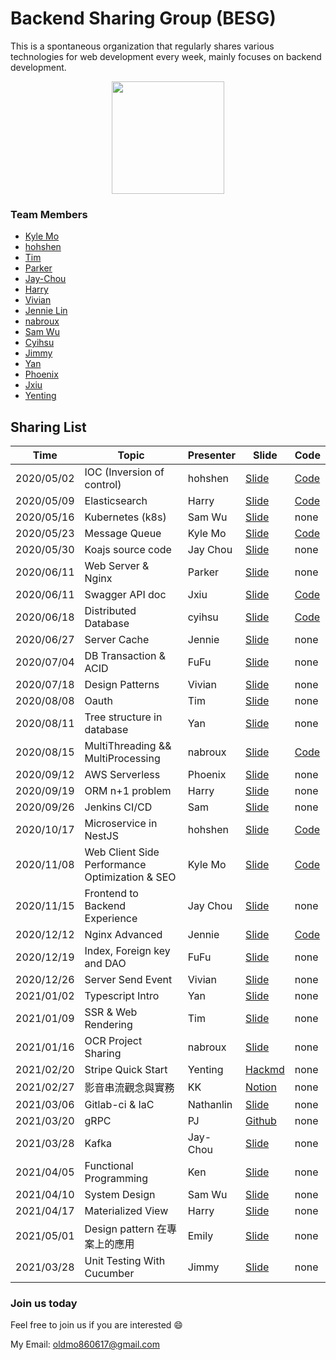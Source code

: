 # Backend Sharing Group (BESG)

This is a spontaneous organization that regularly shares various technologies for web development every week, mainly focuses on backend development.

<p align="center">
  <img width="180" height="180" src="https://i.imgur.com/wnkmXE3.png">
</p>

### Team Members

- [Kyle Mo](https://github.com/kylemocode)
- [hohshen](https://github.com/hohshen)
- [Tim](https://github.com/timtnleeProject)
- [Parker](https://github.com/Parkerhiphop)
- [Jay-Chou](https://github.com/at7211)
- [Harry](https://github.com/harryuan65)
- [Vivian](https://github.com/vivian0920)
- [Jennie Lin](https://github.com/jennieLin101086)
- [nabroux](https://github.com/nabroux)
- [Sam Wu](https://github.com/UnderSam)
- [Cyihsu](https://github.com/cyihsu)
- [Jimmy](https://github.com/JimmyFUFU)
- [Yan](https://github.com/Yan-Boogie)
- [Phoenix](https://github.com/Phxww)
- [Jxiu](https://github.com/jxiu0129)
- [Yenting](https://github.com/chenzitw)

## Sharing List

| Time       | Topic                                          | Presenter | Slide                                                                                                                                                                        | Code                                                                   |
|------------|------------------------------------------------|-----------|------------------------------------------------------------------------------------------------------------------------------------------------------------------------------|------------------------------------------------------------------------|
| 2020/05/02 | IOC (Inversion of control)                     | hohshen   | [Slide](https://medium.com/@hohshen/%E6%8E%A7%E5%88%B6%E5%8F%8D%E8%BD%89-inversion-of-control-%E4%BB%8B%E7%B4%B9-%E5%B0%8F%E6%98%8E%E7%9A%84%E4%B8%80%E9%80%B1-8e89e0c10aeb) | [Code](https://github.com/hohshen/fesp_tutor)                          |
| 2020/05/09 | Elasticsearch                                  | Harry     | [Slide](https://hackmd.io/Rawwa49jQ66XgjRVvtB-qg?view)                                                                                                                       | [Code](https://github.com/harryuan65/ExpressWithElasticSearch)         |
| 2020/05/16 | Kubernetes (k8s)                               | Sam Wu    | [Slide](https://hackmd.io/@ea5C9XJxTdy_xPAS1wYwKQ/BkyNXSh5L#/)                                                                                                               | none                                                                   |
| 2020/05/23 | Message Queue                                  | Kyle Mo   | [Slide](https://slides.com/oldmo860617/deck-e2f5ce#/)                                                                                                                        | [Code](https://github.com/kylemocode/message-queue-study-group-sample) |
| 2020/05/30 | Koajs source code                              | Jay Chou  | [Slide](https://slides.com/at7211/deck-e74cca#/)                                                                                                                             | none                                                                   |
| 2020/06/11 | Web Server & Nginx                             | Parker    | [Slide](https://slides.com/parkerhiphop/deck-ddd1a1)                                                                                                                         | none                                                                   |
| 2020/06/11 | Swagger API doc                                | Jxiu      | [Slide](https://slides.com/jxiuh/deck)                                                                                                                                       | [Code](https://github.com/jxiu0129/swagger-study-group)                |
| 2020/06/18 | Distributed Database                           | cyihsu    | [Slide](https://github.com/cyihsu/talks/blob/master/106403025_DistributedDB.pdf)                                                                                             | [Code](https://github.com/cyihsu/koa-grounded)                         |
| 2020/06/27 | Server Cache                                   | Jennie    | [Slide](https://github.com/jennieLin101086/Redis/blob/master/Redis.pptx)                                                                                                     | none                                                                   |
| 2020/07/04 | DB Transaction & ACID                          | FuFu      | [Slide](https://github.com/JimmyFUFU/BackendStudy/blob/master/0704/Transaction%20_%20ACID.pdf)                                                                               | none                                                                   |
| 2020/07/18 | Design Patterns                                | Vivian    | [Slide](https://github.com/vivian0920/Back-end-study/tree/master/Design%20pattern)                                                                                           | none                                                                   |
| 2020/08/08 | Oauth                                          | Tim       | [Slide](https://docs.google.com/presentation/d/1tYvzpMCfUbHqvUZMUNQKTjbB3tw3aOWFROVIEsGhfEU/edit?usp=sharing)                                                                | none                                                                   |
| 2020/08/11 | Tree structure in database                     | Yan       | [Slide](https://slides.com/ianlai/deck-4028d3)                                                                                                                               | none                                                                   |
| 2020/08/15 | MultiThreading && MultiProcessing              | nabroux   | [Slide](https://github.com/nabroux/besp/blob/main/multiprocessing/Multi-processing%20thread%20coroutine.pptx)                                                                | [Code](https://github.com/nabroux/besp/tree/main/multiprocessing/code) |
| 2020/09/12 | AWS Serverless                                 | Phoenix   | [Slide](https://github.com/Phxww/Back-end-study/tree/master/Lambda_ApiGateway_DynamoDB)                                                                                      | none                                                                   |
| 2020/09/19 | ORM n+1 problem                                | Harry     | [Slide](https://hackmd.io/pMauu2B1ScSzBc0volp6mQ?view)                                                                                                                       | none                                                                   |
| 2020/09/26 | Jenkins CI/CD                                  | Sam       | [Slide](https://hackmd.io/OFIfDLqsSHCb1Kbg2O4SVg?both)                                                                                                                       | none                                                                   |
| 2020/10/17 | Microservice in NestJS                         | hohshen   | [Slide](https://slides.com/shenhoh/deck-667389/live)                                                                                                                         | [Code](https://github.com/hohshen/fesp_tutor/tree/sample/micro)        |
| 2020/11/08 | Web Client Side Performance Optimization & SEO | Kyle Mo   | [Slide](https://slides.com/oldmo860617/seo-web/)                                                                                                                             | [Code](https://github.com/kylemocode/react-lite-yt-embed)              |
| 2020/11/15 | Frontend to Backend Experience                 | Jay Chou  | [Slide](https://slides.com/at7211/deck-71be17)                                                                                                                               | none                                                                   |
| 2020/12/12 | Nginx Advanced | Jennie | [Slide](https://github.com/jennieLin101086/Nginx/blob/master/nginx.pptx) | [Code](https://github.com/jennieLin101086/Nginx/blob/master/OpenResty) |
| 2020/12/19 | Index, Foreign key and DAO                     | FuFu      | [Slide](https://docs.google.com/presentation/d/1tpRkB-Ciit-1QlbmLty62GgNv9xt-heH0lPw6H9791k/edit#slide=id.p)                                                                 | none                                                                   |
| 2020/12/26 | Server Send Event | Vivian   | [Slide](https://slides.com/vivian_0920/deck)                                                                                                                             | none              |
| 2021/01/02 | Typescript Intro | Yan | [Slide](http://slides.com/ianlai/deck-265d26) | none |
| 2021/01/09 | SSR & Web Rendering | Tim | [Slide](https://slides.com/timothylee-2/deck) | none |
| 2021/01/16 | OCR Project Sharing | nabroux | [Slide](https://slides.com/nabroux/ocr) | none |
| 2021/02/20 | Stripe Quick Start | Yenting | [Hackmd](https://hackmd.io/@chenzi/stripe-quick-start) | none |
| 2021/02/27 | 影音串流觀念與實務 | KK | [Notion](https://www.notion.so/bb12b2e014fe423d845148001d347e2c) | none |
| 2021/03/06 | Gitlab-ci & IaC | Nathanlin | [Slide](https://slides.com/nathanlin/deck) | none |
| 2021/03/20 | gRPC | PJ | [Github](https://github.com/pjchender/besg-grpc) | none |
| 2021/03/28 | Kafka | Jay-Chou | [Slide](https://slides.com/at7211/kafka) | none |
| 2021/04/05 | Functional Programming | Ken | [Slide](https://slides.com/ken-4/fp) | none |
| 2021/04/10 | System Design | Sam Wu | [Slide](https://slides.com/samwu-2/design-a-system-for-tinyurl/edit) | none |
| 2021/04/17 | Materialized View | Harry | [Slide](https://slides.com/harryyuan/materialized-view) | none |
| 2021/05/01 | Design pattern 在專案上的應用| Emily | [Slide](https://slides.com/emilyw-1/deck/) | none |
| 2021/03/28 | Unit Testing With Cucumber | Jimmy | [Slide](https://github.com/JimmyFUFU/BESG_BDD_cucumber) | none |

### Join us today
Feel free to join us if you are interested 😄

My Email: oldmo860617@gmail.com
